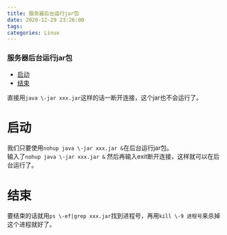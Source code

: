 ```yaml
---
title: 服务器后台运行jar包
date: 2020-12-29 23:26:00
tags: 
categories: Linux
---
```


<!--more-->

### 服务器后台运行jar包

- [启动](#_4)
- [结束](#_8)

直接用`java \-jar xxx.jar`这样的话一断开连接，这个jar也不会运行了。

# 启动

我们只要使用`nohup java \-jar xxx.jar &`在后台运行jar包。  
输入了`nohup java \-jar xxx.jar &` 然后再输入exit断开连接，这样就可以在后台运行了。

# 结束

要结束的话就用`ps \-ef|grep xxx.jar`找到进程号，再用`kill \-9 进程号`来杀掉这个进程就好了。